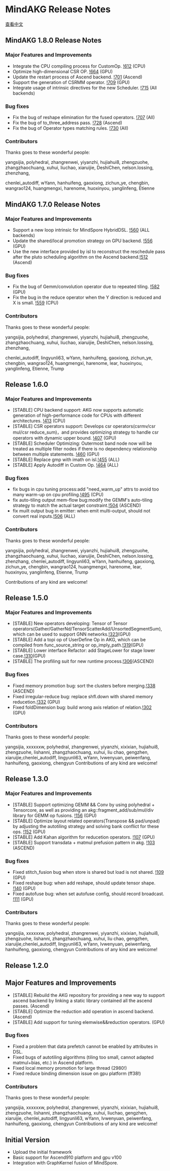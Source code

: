 # MindAKG Release Notes

[查看中文](./RELEASE_CN.md)

## MindAKG 1.8.0 Release Notes

### Major Features and Improvements

* Integrate the CPU compiling process for CustomOp. [!612](https://gitee.com/mindspore/akg/pulls/612) (CPU)
* Optimize high-dimensional CSR OP. [!664](https://gitee.com/mindspore/akg/pulls/664) (GPU)
* Update the restart process of Ascend backend. [!701](https://gitee.com/mindspore/akg/pulls/701) (Ascend)
* Support the generation of CSRMM operator. [!709](https://gitee.com/mindspore/akg/pulls/709) (GPU)
* Integrate usage of intrinsic directives for the new Scheduler. [!715](https://gitee.com/mindspore/akg/pulls/715) (All backends)

### Bug fixes

* Fix the bug of reshape elimination for the fused operators. [!707](https://gitee.com/mindspore/akg/pulls/707) (All)
* Fix the bug of to_three_address pass. [!728](https://gitee.com/mindspore/akg/pulls/728) (Ascend)
* Fix the bug of Operator types matching rules. [!730](https://gitee.com/mindspore/akg/pulls/730) (All)

### Contributors

Thanks goes to these wonderful people:

yangsijia, polyhedral, zhangrenwei, yiyanzhi, hujiahui8, zhengzuohe, zhangzhaochuang, xuhui, liuchao, xiaruijie, DeshiChen, nelson.lossing, zhenzhang,

chenlei_autodiff,  wYann, hanhuifeng, gaoxiong, zichun_ye, chengbin, wangrao124, huangmengxi, harenome, huoxinyou, yanglinfeng, Etienne


## MindAKG 1.7.0 Release Notes

### Major Features and Improvements

* Support a new loop intrinsic for MindSpore HybridDSL. [!560](https://gitee.com/mindspore/akg/pulls/560) (ALL backends)
* Update the shared/local promotion strategy on GPU backend. [!556](https://gitee.com/mindspore/akg/pulls/556) (GPU)
* Use the new interface provided by isl to reconstruct the reschedule pass after the pluto scheduling algorithm on the Ascend backend.[!512](https://gitee.com/mindspore/akg/pulls/512) (Ascend)

### Bug fixes

* Fix the bug of Gemm/convolution operator due to repeated tiling. [!582](https://gitee.com/mindspore/akg/pulls/582) (GPU)
* Fix the bug in the reduce operator when the Y direction is reduced and X is small. [!559](https://gitee.com/mindspore/akg/pulls/559) (CPU)

### Contributors

Thanks goes to these wonderful people:

yangsijia, polyhedral, zhangrenwei, yiyanzhi, hujiahui8, zhengzuohe, zhangzhaochuang, xuhui, liuchao, xiaruijie, DeshiChen, nelson.lossing, zhenzhang,

chenlei_autodiff, lingyunli63, wYann, hanhuifeng, gaoxiong, zichun_ye, chengbin, wangrao124, huangmengxi, harenome, lear, huoxinyou, yanglinfeng, Etienne, Trump

## Release 1.6.0
### Major Features and Improvements

* [STABLE] CPU backend support: AKG now supports automatic generation of high-performance code for CPUs with different architectures. [!413](https://gitee.com/mindspore/akg/pulls/413) (CPU)
* [STABLE] CSR operators support: Develops csr operators(csrmv/csr mul/csr reduce_sum)，and provides optimizing strategy to handle csr operators with dynamic upper bound. [!407](https://gitee.com/mindspore/akg/pulls/407) (GPU)
* [STABLE] Scheduler Optimizing: Outermost band node now will be treated as multiple filter nodes if there is no dependency relationship between multiple statements. [!460](https://gitee.com/mindspore/akg/pulls/460) (GPU)
* [STABLE] Replace gmp with imath on isl.[!455](https://gitee.com/mindspore/akg/pulls/455) (ALL)
* [STABLE] Apply Autodiff in Custom Op. [!464](https://gitee.com/mindspore/akg/pulls/464) (ALL)

### Bug fixes

* fix bugs in cpu tuning process:add "need_warm_up" attrs to avoid too many warm-up on cpu profiling.[!495](https://gitee.com/mindspore/akg/pulls/495) (CPU)
* fix auto-tiling output mem-flow bug:modify the GEMM's auto-tiling strategy to match the actual target constraint.[!504](https://gitee.com/mindspore/akg/pulls/504) (ASCEND)
* fix muilt output bug in emitter: when emit multi-output, should not convert real inputs.[!506](https://gitee.com/mindspore/akg/pulls/332) (ALL)

### Contributors

Thanks goes to these wonderful people:

yangsijia, polyhedral, zhangrenwei, yiyanzhi, hujiahui8, zhengzuohe, zhangzhaochuang, xuhui, liuchao, xiaruijie, DeshiChen, nelson.lossing, zhenzhang, chenlei_autodiff, lingyunli63, wYann, hanhuifeng, gaoxiong, zichun_ye, chengbin, wangrao124, huangmengxi, harenome, lear, huoxinyou, yanglinfeng, Etienne, Trump

Contributions of any kind are welcome!


## Release 1.5.0
### Major Features and Improvements
  * [STABLE] New operators developing: Tensor of Tensor operators(Gather/GatherNd/TensorScatterAdd/UnsortedSegmentSum), which can be used to support GNN networks.[!323](https://gitee.com/mindspore/akg/pulls/323)(GPU)
  * [STABLE] Add a topi op of UserDefine Op in AKG, which can be compiled from func_source_string or op_imply_path.[!319](https://gitee.com/mindspore/akg/pulls/319)(GPU)
  * [STABLE] Lower interface Refactor: add StageLower for stage lower case.[!310](https://gitee.com/mindspore/akg/pulls/310)(GPU)
  * [STABLE] The profiling suit for new runtime process.[!306](https://gitee.com/mindspore/akg/pulls/306)(ASCEND)

### Bug fixes
  * Fixed memory promotion bug: sort the clusters before merging.[!338](https://gitee.com/mindspore/akg/pulls/338) (ASCEND)
  * Fixed irregular-reduce bug: replace shfl.down with shared memory reducetion.[!332](https://gitee.com/mindspore/akg/pulls/332) (GPU)
  * Fixed foldDimension bug: build wrong axis relation of relation.[!302](https://gitee.com/mindspore/akg/pulls/302) (GPU)

### Contributors
Thanks goes to these wonderful people:

yangsijia, xxxxxxw, polyhedral, zhangrenwei, yiyanzhi, xixixian, hujiahui8, zhengzuohe, lishanni, zhangzhaochuang, xuhui, liu
chao, gengzhen, xiaruijie,chenlei_autodiff, lingyunli63, wYann, lvwenyuan, peiwenfang, hanhuifeng, gaoxiong, chengyun
Contributions of any kind are welcome!

## Release 1.3.0
### Major Features and Improvements
  * [STABLE] Support optimizing GEMM && Conv by using polyhedral + Tensorcore, as well as providing an akg::fragment_add/sub/mul/div library for GEMM op fusions. [!156](https://gitee.com/mindspore/akg/pulls/156) (GPU)
  * [STABLE] Optimize layout related operators(Transpose && pad/unpad) by adjusting the autotiling strategy and solving bank conflict for these ops. [!152](https://gitee.com/mindspore/akg/pulls/152/) (GPU)
  * [STABLE] Add Kahan algorithm for reducetion operators. [!107](https://gitee.com/mindspore/akg/pulls/107) (GPU)
  * [STABLE] Support transdata + matmul prefusion pattern in akg. [!103](https://gitee.com/mindspore/akg/pulls/103) (ASCEND)

### Bug fixes
  * Fixed stitch_fusion bug when store is shared but load is not shared. [!109](https://gitee.com/mindspore/akg/pulls/109) (GPU)
  * Fixed reshape bug: when add reshape, should update tensor shape. [!140](https://gitee.com/mindspore/akg/pulls/140) (GPU)
  * Fixed autofuse bug: when set autofuse config, should record broadcast. [!111](https://gitee.com/mindspore/akg/pulls/111) (GPU)

### Contributors
Thanks goes to these wonderful people:

yangsijia, xxxxxxw, polyhedral, zhangrenwei, yiyanzhi, xixixian, hujiahui8, zhengzuohe, lishanni, zhangzhaochuang, xuhui, liu
chao, gengzhen, xiaruijie,chenlei_autodiff, lingyunli63, wYann, lvwenyuan, peiwenfang, hanhuifeng, gaoxiong, chengyun
Contributions of any kind are welcome!

## Release 1.2.0
## Major Features and Improvements
  * [STABLE] Rebuild the AKG repository for providing a new way to support ascend backend by linking a static library contained all the ascend passes. (Ascend)
  * [STABLE] Optimize the reduction add operation in ascend backend. (Ascend)
  * [STABLE] Add support for tuning elemwise&&reduction operators. (GPU)

### Bug fixes
  * Fixed a problem that data prefetch cannot be enabled by attributes in DSL.
  * Fixed bugs of autotiling algorithms (tiling too small, cannot adapted matmul+bias, etc.) in Ascend platform.
  * Fixed local memory promotion for large thread (2980!)
  * Fixed reduce binding dimension issue on gpu platform (ff38!)

### Contributors
Thanks goes to these wonderful people:

yangsijia, xxxxxxw, polyhedral, zhangrenwei, yiyanzhi, xixixian, hujiahui8, zhengzuohe, lishanni, zhangzhaochuang, xuhui, liuchao, gengzhen, xiaruijie, 
chenlei_autodiff, lingyunli63, wYann, lvwenyuan, peiwenfang, hanhuifeng, gaoxiong, chengyun
Contributions of any kind are welcome!

## Initial Version
* Upload the initial framework
* Basic support for Ascend910 platform and gpu v100
* Integration with GraphKernel fusion of MindSpore.

